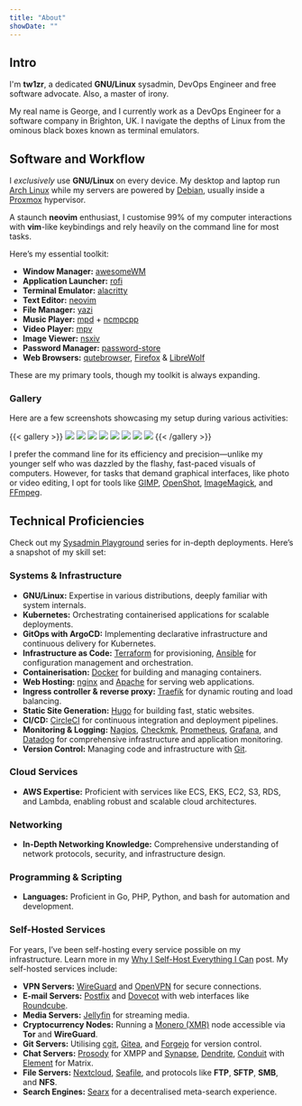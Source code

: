 ```yaml
---
title: "About"
showDate: ""
---
```


## Intro

I'm **tw1zr**, a dedicated **GNU/Linux** sysadmin, DevOps Engineer and free software advocate. Also, a master of irony.

My real name is George, and I currently work as a DevOps Engineer for a software company in Brighton, UK. I navigate the depths of Linux from the ominous black boxes known as terminal emulators.

## Software and Workflow

I _exclusively_ use **GNU/Linux** on every device. My desktop and laptop run [Arch Linux](https://archlinux.org) while my servers are powered by [Debian](https://debian.org), usually inside a [Proxmox](https://proxmox.com) hypervisor.

A staunch **neovim** enthusiast, I customise 99% of my computer interactions with **vim**-like keybindings and rely heavily on the command line for most tasks.

Here’s my essential toolkit:

- **Window Manager:** [awesomeWM](https://github.com/awesomeWM/awesome)
- **Application Launcher:** [rofi](https://github.com/davatorium/rofi)
- **Terminal Emulator:** [alacritty](https://github.com/alacritty/alacritty)
- **Text Editor:** [neovim](https://github.com/neovim/neovim)
- **File Manager:** [yazi](https://github.com/sxyazi/yazi)
- **Music Player:** [mpd](https://github.com/MusicPlayerDaemon/MPD) + [ncmpcpp](https://github.com/ncmpcpp/ncmpcpp)
- **Video Player:** [mpv](https://github.com/mpv-player/mpv)
- **Image Viewer:** [nsxiv](https://codeberg.org/nsxiv/nsxiv)
- **Password Manager:** [password-store](https://git.zx2c4.com/password-store)
- **Web Browsers:** [qutebrowser](https://github.com/qutebrowser/qutebrowser), [Firefox](https://www.mozilla.org/en-GB/firefox) & [LibreWolf](https://librewolf.net)

These are my primary tools, though my toolkit is always expanding.

### Gallery

Here are a few screenshots showcasing my setup during various activities:

{{< gallery >}}
  <img src="/about/1.webp" class="grid-w33" />
  <img src="/about/2.webp" class="grid-w33" />
  <img src="/about/3.webp" class="grid-w33" />
  <img src="/about/4.webp" class="grid-w33" />
  <img src="/about/5.webp" class="grid-w33" />
  <img src="/about/6.webp" class="grid-w33" />
  <img src="/about/7.webp" class="grid-w33" />
  <img src="/about/8.webp" class="grid-w33" />
{{< /gallery >}}

I prefer the command line for its efficiency and precision—unlike my younger self who was dazzled by the flashy, fast-paced visuals of computers. However, for tasks that demand graphical interfaces, like photo or video editing, I opt for tools like [GIMP](https://gimp.org), [OpenShot](https://openshot.org), [ImageMagick](https://imagemagick.org), and [FFmpeg](https://ffmpeg.org).

## Technical Proficiencies

Check out my [Sysadmin Playground](/posts/sysadmin-playground01-intro) series for in-depth deployments. Here’s a snapshot of my skill set:

### Systems & Infrastructure

- **GNU/Linux:** Expertise in various distributions, deeply familiar with system internals.
- **Kubernetes:** Orchestrating containerised applications for scalable deployments.
- **GitOps with ArgoCD:** Implementing declarative infrastructure and continuous delivery for Kubernetes.
- **Infrastructure as Code:** [Terraform](https://www.terraform.io) for provisioning, [Ansible](https://ansible.com) for configuration management and orchestration.
- **Containerisation:** [Docker](https://docker.com) for building and managing containers.
- **Web Hosting:** [nginx](https://www.nginx.com) and [Apache](https://apache.org) for serving web applications.
- **Ingress controller & reverse proxy:** [Traefik](https://traefik.io) for dynamic routing and load balancing.
- **Static Site Generation:** [Hugo](https://gohugo.io) for building fast, static websites.
- **CI/CD:** [CircleCI](https://circleci.com) for continuous integration and deployment pipelines.
- **Monitoring & Logging:** [Nagios](https://nagios.com), [Checkmk](https://checkmk.com), [Prometheus](https://prometheus.io), [Grafana](https://grafana.com), and [Datadog](https://www.datadoghq.com) for comprehensive infrastructure and application monitoring.
- **Version Control:** Managing code and infrastructure with [Git](https://git-scm.com).

### Cloud Services

- **AWS Expertise:** Proficient with services like ECS, EKS, EC2, S3, RDS, and Lambda, enabling robust and scalable cloud architectures.

### Networking

- **In-Depth Networking Knowledge:** Comprehensive understanding of network protocols, security, and infrastructure design.

### Programming & Scripting

- **Languages:** Proficient in Go, PHP, Python, and bash for automation and development.

### Self-Hosted Services

For years, I’ve been self-hosting every service possible on my infrastructure. Learn more in my [Why I Self-Host Everything I Can](/blog/why-i-self-host) post. My self-hosted services include:

- **VPN Servers:** [WireGuard](https://wireguard.com) and [OpenVPN](https://openvpn.com) for secure connections.
- **E-mail Servers:** [Postfix](http://www.postfix.org) and [Dovecot](https://dovecot.org) with web interfaces like [Roundcube](https://roundcube.net).
- **Media Servers:** [Jellyfin](https://jellyfin.org) for streaming media.
- **Cryptocurrency Nodes:** Running a [Monero (XMR)](https://getmonero.org) node accessible via **Tor** and **WireGuard**.
- **Git Servers:** Utilising [cgit](https://git.zx2c4.com/cgit), [Gitea](https://gitea.io), and [Forgejo](https://forgejo.org) for version control.
- **Chat Servers:** [Prosody](https://prosody.im) for XMPP and [Synapse](https://github.com/matrix-org/synapse), [Dendrite](https://github.com/matrix-org/dendrite), [Conduit](https://gitlab.com/famedly/conduit) with [Element](https://element.io) for Matrix.
- **File Servers:** [Nextcloud](https://nextcloud.com), [Seafile](https://seafile.com), and protocols like **FTP**, **SFTP**, **SMB**, and **NFS**.
- **Search Engines:** [Searx](https://searx.github.io) for a decentralised meta-search experience.
